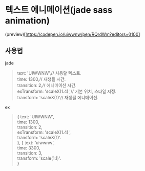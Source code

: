 # 텍스트 에니메이션(jade sass animation)
(preview)[https://codepen.io/uiwwnw/pen/RQrdWm?editors=0100]

## 사용법
jade
> text: 'UIWWNW',// 사용할 텍스트.  
> time: 1300,// 재생될 시간.  
> transition: 2,// 에니메이션 시간.  
> exTransform: 'scaleX(1.4)',// 기본 위치, 스타일 지정.  
> transform: 'scaleX(1)'// 재생될 에니메이션.  

ex
> {
>  text: 'UIWWNW',   
>  time: 1300,   
>  transition: 2,   
>  exTransform: 'scaleX(1.4)',   
>  transform: 'scaleX(1)'.  
>},
>{
>  text: 'uiwwnw',   
>  time: 3300,   
>  transition: 3,   
>  transform: 'scale(1.1)'.  
>}
